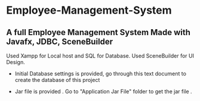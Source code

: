 # Employee-Management-System

A full Employee Management System Made with Javafx, JDBC, SceneBuilder 
---------------------------------------------------------------------------------

Used Xampp for Local host and SQL for Database.
Used SceneBuilder for UI Design.


* Initial Database settings is provided, go through this text document to create the database of this project

* Jar file is provided . Go to "Application Jar File" folder to get the jar file . 

